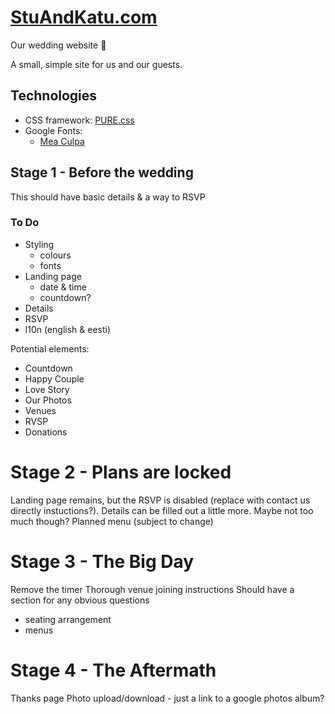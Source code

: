 # [StuAndKatu.com](https://stuandkatu.com)

Our wedding website 💍

A small, simple site for us and our guests.

## Technologies

- CSS framework: [PURE.css](https://purecss.io/)
- Google Fonts:
	- [Mea Culpa](https://fonts.google.com/specimen/Mea+Culpa)

## Stage 1 - Before the wedding

This should have basic details & a way to RSVP

### To Do

- Styling
	- colours
	- fonts
- Landing page
	- date & time
	- countdown?
- Details
- RSVP
- l10n (english & eesti)

Potential elements:
- Countdown
- Happy Couple
- Love Story
- Our Photos
- Venues
- RVSP
- Donations

# Stage 2 - Plans are locked

Landing page remains, but the RSVP is disabled (replace with contact us directly instuctions?).
Details can be filled out a little more. Maybe not too much though?
Planned menu (subject to change)

# Stage 3 - The Big Day

Remove the timer
Thorough venue joining instructions 
Should have a section for any obvious questions

- seating arrangement
- menus

# Stage 4 - The Aftermath

Thanks page
Photo upload/download - just a link to a google photos album?
